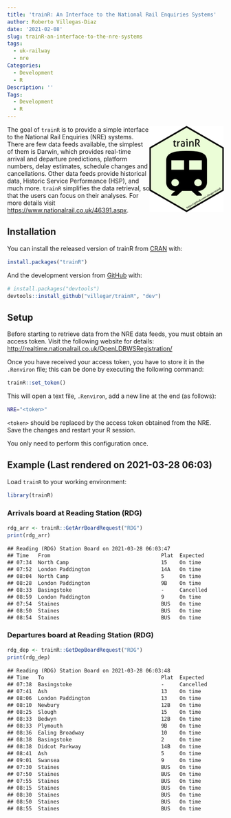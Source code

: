 ```yaml
---
title: 'trainR: An Interface to the National Rail Enquiries Systems'
author: Roberto Villegas-Diaz
date: '2021-02-08'
slug: trainR-an-interface-to-the-nre-systems
tags:
  - uk-railway
  - nre
Categories:
  - Development
  - R
Description: ''
Tags:
  - Development
  - R
---
```


<img src="https://raw.githubusercontent.com/villegar/trainR/main/inst/images/logo.png" alt="logo" align="right" height=200px/>

The goal of `trainR` is to provide a simple interface to the 
National Rail Enquiries (NRE) systems. There are few data feeds 
available, the simplest of them is Darwin, which provides real-time 
arrival and departure predictions, platform numbers, delay estimates, 
schedule changes and cancellations. Other data feeds provide historical 
data, Historic Service Performance (HSP), and much more. `trainR` 
simplifies the data retrieval, so that the users can focus on their 
analyses. For more details visit 
https://www.nationalrail.co.uk/46391.aspx.

## Installation

You can install the released version of trainR from [CRAN](https://CRAN.R-project.org) with:

``` r
install.packages("trainR")
```

And the development version from [GitHub](https://github.com/) with:

``` r
# install.packages("devtools")
devtools::install_github("villegar/trainR", "dev")
```

## Setup
Before starting to retrieve data from the NRE data feeds, you must obtain an access token. 
Visit the following website for details: http://realtime.nationalrail.co.uk/OpenLDBWSRegistration/

Once you have received your access token, you have to store it in the `.Renviron` file; this can be 
done by executing the following command:


```r
trainR::set_token()
```

This will open a text file, `.Renviron`, add a new line at the end (as follows):

```bash
NRE="<token>"
```

`<token>` should be replaced by the access token obtained from the NRE. Save the changes and restart 
your R session.

You only need to perform this configuration once.

## Example (Last rendered on 2021-03-28 06:03)

Load `trainR` to your working environment:

```r
library(trainR)
```

### Arrivals board at Reading Station (RDG)


```r
rdg_arr <- trainR::GetArrBoardRequest("RDG")
print(rdg_arr)
```

```
## Reading (RDG) Station Board on 2021-03-28 06:03:47
## Time   From                                    Plat  Expected
## 07:34  North Camp                              15    On time
## 07:52  London Paddington                       14A   On time
## 08:04  North Camp                              5     On time
## 08:28  London Paddington                       9B    On time
## 08:33  Basingstoke                             -     Cancelled
## 08:59  London Paddington                       9     On time
## 07:54  Staines                                 BUS   On time
## 08:50  Staines                                 BUS   On time
## 08:54  Staines                                 BUS   On time
```

### Departures board at Reading Station (RDG)


```r
rdg_dep <- trainR::GetDepBoardRequest("RDG")
print(rdg_dep)
```

```
## Reading (RDG) Station Board on 2021-03-28 06:03:48
## Time   To                                      Plat  Expected
## 07:38  Basingstoke                             -     Cancelled
## 07:41  Ash                                     13    On time
## 08:06  London Paddington                       13    On time
## 08:10  Newbury                                 12B   On time
## 08:25  Slough                                  15    On time
## 08:33  Bedwyn                                  12B   On time
## 08:33  Plymouth                                9B    On time
## 08:36  Ealing Broadway                         10    On time
## 08:38  Basingstoke                             2     On time
## 08:38  Didcot Parkway                          14B   On time
## 08:41  Ash                                     5     On time
## 09:01  Swansea                                 9     On time
## 07:30  Staines                                 BUS   On time
## 07:50  Staines                                 BUS   On time
## 07:55  Staines                                 BUS   On time
## 08:15  Staines                                 BUS   On time
## 08:30  Staines                                 BUS   On time
## 08:50  Staines                                 BUS   On time
## 08:55  Staines                                 BUS   On time
```
